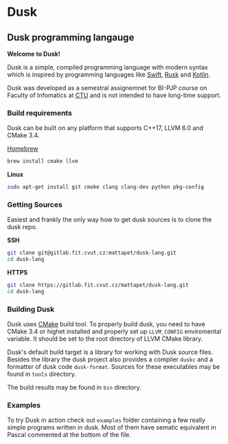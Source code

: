 # Dusk

## Dusk programming langauge

**Welcome to Dusk!**

Dusk is a simple, compiled programming language with modern syntax which is inspired by programming languages
like [Swift](https://swift.org), [Rusk](https://www.rust-lang.org) and [Kotlin](https://kotlinlang.org).

Dusk was developed as a semestral assignemnet for BI-PJP course on Faculty of Infomatics at [CTU](https://www.cvut.cz/en)
and is not intended to have long-time support.

### Build requirements

Dusk can be built on any platform that supports C++17, LLVM 6.0 and CMake 3.4.

[Homebrew](https://brew.sh)
```sh
brew install cmake llvm
```

**Linux**
```sh
sudo apt-get install git cmake clang clang-dev python pkg-config
```

### Getting Sources

Easiest and frankly the only way how to get dusk sources is to clone the dusk repo.

**SSH**

```sh
git clone git@gitlab.fit.cvut.cz:mattapet/dusk-lang.git
cd dusk-lang
```

**HTTPS**

```sh
git clone https://gitlab.fit.cvut.cz/mattapet/dusk-lang.git
cd dusk-lang
```

### Building Dusk

Dusk uses [CMake](https://cmake.org) build tool. To properly build dusk, you need to have CMake 3.4
or highet installed and properly set up `LLVM_CONFIG` enviromental variable. It should be set to the
root directory of LLVM CMake library.

Dusk's default build target is a library for working with Dusk source files. Besides the library
the dusk project also provides a compiler `duskc` and a formatter of dusk code `dusk-format`.
Sources for these executables may be found in `tools` directory.

The build results may be found in `bin` directory.

### Examples

To try Dusk in action check out `examples` folder containing a few really simple programs written in
dusk. Most of them have sematic equivalent in Pascal commented at the bottom of the file.
